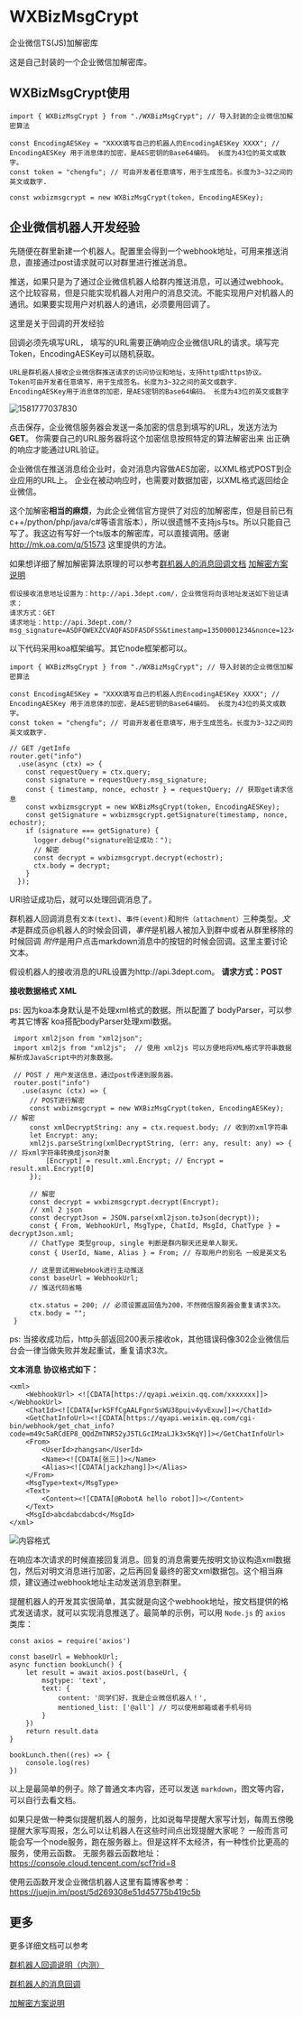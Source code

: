 # WXBizMsgCrypt
企业微信TS(JS)加解密库

这是自己封装的一个企业微信加解密库。

## WXBizMsgCrypt使用

```
import { WXBizMsgCrypt } from "./WXBizMsgCrypt"; // 导入封装的企业微信加解密算法

const EncodingAESKey = "XXXX填写自己的机器人的EncodingAESKey XXXX"; // EncodingAESKey 用于消息体的加密，是AES密钥的Base64编码。 长度为43位的英文或数字。
const token = "chengfu"; // 可由开发者任意填写，用于生成签名。长度为3~32之间的英文或数字.  

const wxbizmsgcrypt = new WXBizMsgCrypt(token, EncodingAESKey);
```



## 企业微信机器人开发经验

先随便在群里新建一个机器人。配置里会得到一个webhook地址，可用来推送消息，直接通过post请求就可以对群里进行推送消息。



推送，如果只是为了通过企业微信机器人给群内推送消息，可以通过webhook。这个比较容易，但是只能实现机器人对用户的消息交流。不能实现用户对机器人的通讯。如果要实现用户对机器人的通讯，必须要用回调了。



这里是关于回调的开发经验

回调必须先填写URL， 填写的URL需要正确响应企业微信URL的请求。填写完Token，EncodingAESKey可以随机获取。

```
URL是群机器人接收企业微信群推送请求的访问协议和地址，支持http或https协议。
Token可由开发者任意填写，用于生成签名。长度为3~32之间的英文或数字.
EncodingAESKey用于消息体的加密，是AES密钥的Base64编码。 长度为43位的英文或数字
```



![1581777037830](https://puui.qpic.cn/vupload/0/20200215_1581777037830.png/0)

点击保存，企业微信服务器会发送一条加密的信息到填写的URL，发送方法为**GET**。 你需要自己的URL服务器将这个加密信息按照特定的算法解密出来 出正确的响应才能通过URL验证。

企业微信在推送消息给企业时，会对消息内容做AES加密，以XML格式POST到企业应用的URL上。
企业在被动响应时，也需要对数据加密，以XML格式返回给企业微信。

这个加解密**相当的麻烦**，为此企业微信官方提供了对应的加解密库，但是目前已有c++/python/php/java/c#等语言版本），所以很遗憾不支持js与ts。所以只能自己写了。我这边有写好一个ts版本的解密库，可以直接调用。感谢 http://mk.oa.com/q/51573 这里提供的方法。

如果想详细了解加解密算法原理的可以参考[群机器人的消息回调文档](https://open.work.weixin.qq.com/api/doc/14812)  [加解密方案说明](https://work.weixin.qq.com/api/doc/90000/90139/90968)

```
假设接收消息地址设置为：http://api.3dept.com/，企业微信将向该地址发送如下验证请求：
请求方式：GET
请求地址：http://api.3dept.com/?msg_signature=ASDFQWEXZCVAQFASDFASDFSS&timestamp=13500001234&nonce=123412323&echostr=ENCRYPT_STR
```

以下代码采用koa框架编写。其它node框架都可以。

```URL验证代码
import { WXBizMsgCrypt } from "./WXBizMsgCrypt"; // 导入封装的企业微信加解密算法

const EncodingAESKey = "XXXX填写自己的机器人的EncodingAESKey XXXX"; // EncodingAESKey 用于消息体的加密，是AES密钥的Base64编码。 长度为43位的英文或数字。
const token = "chengfu"; // 可由开发者任意填写，用于生成签名。长度为3~32之间的英文或数字.  

// GET /getInfo
router.get("info")
  .use(async (ctx) => {
    const requestQuery = ctx.query;
    const signature = requestQuery.msg_signature;
    const { timestamp, nonce, echostr } = requestQuery; // 获取get请求信息
    const wxbizmsgcrypt = new WXBizMsgCrypt(token, EncodingAESKey);
    const getSignature = wxbizmsgcrypt.getSignature(timestamp, nonce, echostr);
    if (signature === getSignature) {
      logger.debug("signature验证成功：");
      // 解密
      const decrypt = wxbizmsgcrypt.decrypt(echostr);
      ctx.body = decrypt;
    }
  });
```



URl验证成功后，就可以处理回调消息了。

群机器人回调消息有`文本(text)`、`事件(event)`和`附件（attachment）`三种类型。*文本*是群成员@机器人的时候会回调，*事件*是机器人被加入到群中或者从群里移除的时候回调 *附件*是用户点击markdown消息中的按钮的时候会回调。这里主要讨论文本。

假设机器人的接收消息的URL设置为http://api.3dept.com。
**请求方式：POST**

**接收数据格式**  **XML**

ps: 因为koa本身默认是不处理xml格式的数据。所以配置了 bodyParser，可以参考其它博客 koa搭配bodyParser处理xml数据。

 ```接收与处理回调数据
  import xml2json from "xml2json";
  import xml2js from "xml2js";  // 使用 xml2js 可以方便地将XML格式字符串数据解析成JavaScript中的对象数据。
  
  // POST / 用户发送信息，通过post传递到服务器。
  router.post("info")
    .use(async (ctx) => {
      // POST进行解密
      const wxbizmsgcrypt = new WXBizMsgCrypt(token, EncodingAESKey); // 解密
      const xmlDecryptString: any = ctx.request.body; // 收到的xml字符串
      let Encrypt: any;
      xml2js.parseString(xmlDecryptString, (err: any, result: any) => { // 将xml字符串转换成json对象
          [Encrypt] = result.xml.Encrypt; // Encrypt = result.xml.Encrypt[0]
      });
  
      // 解密
      const decrypt = wxbizmsgcrypt.decrypt(Encrypt);
      // xml 2 json
      const decryptJson = JSON.parse(xml2json.toJson(decrypt));
      const { From, WebhookUrl, MsgType, ChatId, MsgId, ChatType } = decryptJson.xml;
      // ChatType 类型group, single 判断是群内聊天还是单人聊天。
      const { UserId, Name, Alias } = From; // 存取用户的别名 一般是英文名
  
      // 这里尝试用WebHook进行主动推送
      const baseUrl = WebhookUrl;
      // 推送代码省略
      
      ctx.status = 200; // 必须设置返回值为200，不然微信服务器会重复请求3次。
      ctx.body = "";
  }
 ```

ps: 当接收成功后，http头部返回200表示接收ok，其他错误码像302企业微信后台会一律当做失败并发起重试，重复请求3次。

**文本消息**  **协议格式如下：**

```
<xml>
    <WebhookUrl> <![CDATA[https://qyapi.weixin.qq.com/xxxxxxx]]></WebhookUrl>
    <ChatId><![CDATA[wrkSFfCgAALFgnrSsWU38puiv4yvExuw]]></ChatId>
    <GetChatInfoUrl><![CDATA[https://qyapi.weixin.qq.com/cgi-bin/webhook/get_chat_info?code=m49c5aRCdEP8_QQdZmTNR52yJ5TLGcIMzaLJk3x5KqY]]></GetChatInfoUrl>
    <From>
        <UserId>zhangsan</UserId>
        <Name><![CDATA[张三]]></Name>
        <Alias><![CDATA[jackzhang]]></Alias>
    </From>
    <MsgType>text</MsgType>
    <Text>
        <Content><![CDATA[@RobotA hello robot]]></Content>
    </Text>
    <MsgId>abcdabcdabcd</MsgId>
</xml>
```

![内容格式](https://puui.qpic.cn/vupload/0/20200215_1581843396711.png/0)

在响应本次请求的时候直接回复消息。回复的消息需要先按明文协议构造xml数据包，然后对明文消息进行加密，之后再回复最终的密文xml数据包。这个相当麻烦，建议通过webhook地址主动发送消息到群里。



提醒机器人的开发其实很简单，其实就是向这个webhook地址，按文档提供的格式发送请求，就可以实现消息推送了。最简单的示例，可以用 `Node.js` 的 `axios` 类库：

```
const axios = require('axios')

const baseUrl = WebhookUrl;
async function bookLunch() {
    let result = await axios.post(baseUrl, {
        msgtype: 'text',
        text: {
            content: '同学们好，我是企业微信机器人！',
            mentioned_list: ['@all'] // 可以使用邮箱或者手机号码
        }
    })
    return result.data
}

bookLunch.then((res) => {
    console.log(res)
})
```

以上是最简单的例子。除了普通文本内容，还可以发送 `markdown`，图文等内容，可以自行去看文档。

如果只是做一种类似提醒机器人的服务，比如说每早提醒大家写计划，每周五傍晚提醒大家写周报，怎么可以让机器人在这些时间点出现提醒大家呢？ 一般而言可能会写一个node服务，跑在服务器上。但是这样不太经济，有一种性价比更高的服务，使用云函数。 无服务器云函数地址： https://console.cloud.tencent.com/scf?rid=8

使用云函数开发企业微信机器人这里有篇博客参考： https://juejin.im/post/5d269308e51d45775b419c5b



## 更多

更多详细文档可以参考

[群机器人回调说明（内测）](https://work.weixin.qq.com/api/doc/90000/90136/91881)

[群机器人的消息回调](https://work.weixin.qq.com/api/doc/14812)

[加解密方案说明](https://work.weixin.qq.com/api/doc/90000/90139/90968)